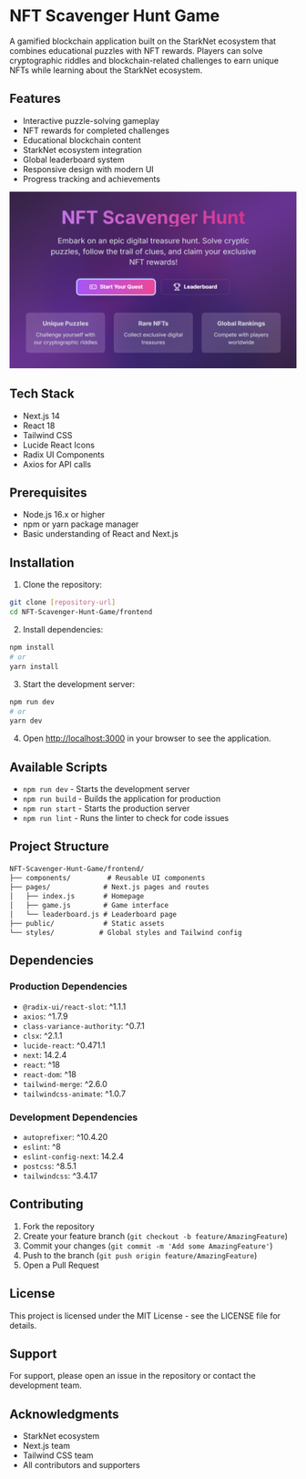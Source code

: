 # NFT Scavenger Hunt Game

A gamified blockchain application built on the StarkNet ecosystem that combines educational puzzles with NFT rewards. Players can solve cryptographic riddles and blockchain-related challenges to earn unique NFTs while learning about the StarkNet ecosystem.

## Features

- Interactive puzzle-solving gameplay
- NFT rewards for completed challenges
- Educational blockchain content
- StarkNet ecosystem integration
- Global leaderboard system
- Responsive design with modern UI
- Progress tracking and achievements

![scavenger hunt homepage](./homepage.PNG)

## Tech Stack

- Next.js 14
- React 18
- Tailwind CSS
- Lucide React Icons
- Radix UI Components
- Axios for API calls

## Prerequisites

- Node.js 16.x or higher
- npm or yarn package manager
- Basic understanding of React and Next.js

## Installation

1. Clone the repository:

```bash
git clone [repository-url]
cd NFT-Scavenger-Hunt-Game/frontend
```

2. Install dependencies:

```bash
npm install
# or
yarn install
```

3. Start the development server:

```bash
npm run dev
# or
yarn dev
```

4. Open [http://localhost:3000](http://localhost:3000) in your browser to see the application.

## Available Scripts

- `npm run dev` - Starts the development server
- `npm run build` - Builds the application for production
- `npm run start` - Starts the production server
- `npm run lint` - Runs the linter to check for code issues

## Project Structure

```
NFT-Scavenger-Hunt-Game/frontend/
├── components/         # Reusable UI components
├── pages/             # Next.js pages and routes
│   ├── index.js       # Homepage
│   ├── game.js        # Game interface
│   └── leaderboard.js # Leaderboard page
├── public/            # Static assets
└── styles/           # Global styles and Tailwind config
```

## Dependencies

### Production Dependencies

- `@radix-ui/react-slot`: ^1.1.1
- `axios`: ^1.7.9
- `class-variance-authority`: ^0.7.1
- `clsx`: ^2.1.1
- `lucide-react`: ^0.471.1
- `next`: 14.2.4
- `react`: ^18
- `react-dom`: ^18
- `tailwind-merge`: ^2.6.0
- `tailwindcss-animate`: ^1.0.7

### Development Dependencies

- `autoprefixer`: ^10.4.20
- `eslint`: ^8
- `eslint-config-next`: 14.2.4
- `postcss`: ^8.5.1
- `tailwindcss`: ^3.4.17

## Contributing

1. Fork the repository
2. Create your feature branch (`git checkout -b feature/AmazingFeature`)
3. Commit your changes (`git commit -m 'Add some AmazingFeature'`)
4. Push to the branch (`git push origin feature/AmazingFeature`)
5. Open a Pull Request

## License

This project is licensed under the MIT License - see the LICENSE file for details.

## Support

For support, please open an issue in the repository or contact the development team.

## Acknowledgments

- StarkNet ecosystem
- Next.js team
- Tailwind CSS team
- All contributors and supporters
